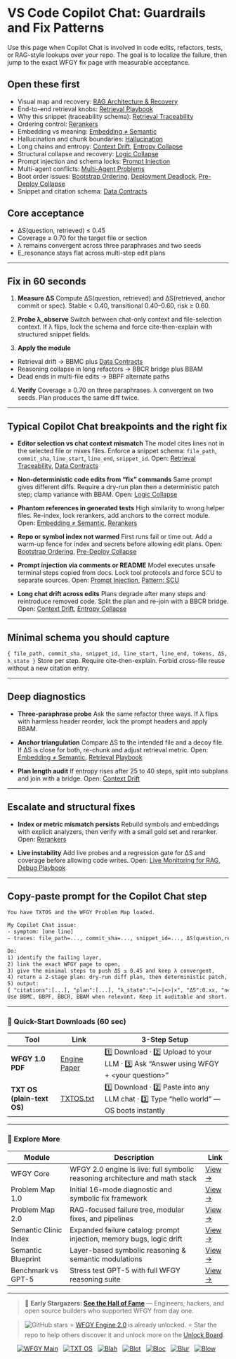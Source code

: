 # VS Code Copilot Chat: Guardrails and Fix Patterns

Use this page when Copilot Chat is involved in code edits, refactors, tests, or RAG-style lookups over your repo. The goal is to localize the failure, then jump to the exact WFGY fix page with measurable acceptance.

## Open these first

* Visual map and recovery: [RAG Architecture & Recovery](https://github.com/onestardao/WFGY/blob/main/ProblemMap/rag-architecture-and-recovery.md)
* End-to-end retrieval knobs: [Retrieval Playbook](https://github.com/onestardao/WFGY/blob/main/ProblemMap/retrieval-playbook.md)
* Why this snippet (traceability schema): [Retrieval Traceability](https://github.com/onestardao/WFGY/blob/main/ProblemMap/retrieval-traceability.md)
* Ordering control: [Rerankers](https://github.com/onestardao/WFGY/blob/main/ProblemMap/rerankers.md)
* Embedding vs meaning: [Embedding ≠ Semantic](https://github.com/onestardao/WFGY/blob/main/ProblemMap/embedding-vs-semantic.md)
* Hallucination and chunk boundaries: [Hallucination](https://github.com/onestardao/WFGY/blob/main/ProblemMap/hallucination.md)
* Long chains and entropy: [Context Drift](https://github.com/onestardao/WFGY/blob/main/ProblemMap/context-drift.md), [Entropy Collapse](https://github.com/onestardao/WFGY/blob/main/ProblemMap/entropy-collapse.md)
* Structural collapse and recovery: [Logic Collapse](https://github.com/onestardao/WFGY/blob/main/ProblemMap/logic-collapse.md)
* Prompt injection and schema locks: [Prompt Injection](https://github.com/onestardao/WFGY/blob/main/ProblemMap/prompt-injection.md)
* Multi-agent conflicts: [Multi-Agent Problems](https://github.com/onestardao/WFGY/blob/main/ProblemMap/Multi-Agent_Problems.md)
* Boot order issues: [Bootstrap Ordering](https://github.com/onestardao/WFGY/blob/main/ProblemMap/bootstrap-ordering.md), [Deployment Deadlock](https://github.com/onestardao/WFGY/blob/main/ProblemMap/deployment-deadlock.md), [Pre-Deploy Collapse](https://github.com/onestardao/WFGY/blob/main/ProblemMap/predeploy-collapse.md)
* Snippet and citation schema: [Data Contracts](https://github.com/onestardao/WFGY/blob/main/ProblemMap/data-contracts.md)

## Core acceptance

* ΔS(question, retrieved) ≤ 0.45
* Coverage ≥ 0.70 for the target file or section
* λ remains convergent across three paraphrases and two seeds
* E\_resonance stays flat across multi-step edit plans

---

## Fix in 60 seconds

1. **Measure ΔS**
   Compute ΔS(question, retrieved) and ΔS(retrieved, anchor commit or spec).
   Stable < 0.40, transitional 0.40–0.60, risk ≥ 0.60.

2. **Probe λ\_observe**
   Switch between chat-only context and file-selection context. If λ flips, lock the schema and force cite-then-explain with structured snippet fields.

3. **Apply the module**

* Retrieval drift → BBMC plus [Data Contracts](https://github.com/onestardao/WFGY/blob/main/ProblemMap/data-contracts.md)
* Reasoning collapse in long refactors → BBCR bridge plus BBAM
* Dead ends in multi-file edits → BBPF alternate paths

4. **Verify**
   Coverage ≥ 0.70 on three paraphrases. λ convergent on two seeds. Plan produces the same diff twice.

---

## Typical Copilot Chat breakpoints and the right fix

* **Editor selection vs chat context mismatch**
  The model cites lines not in the selected file or mixes files. Enforce a snippet schema: `file_path`, `commit_sha`, `line_start`, `line_end`, `snippet_id`.
  Open: [Retrieval Traceability](https://github.com/onestardao/WFGY/blob/main/ProblemMap/retrieval-traceability.md), [Data Contracts](https://github.com/onestardao/WFGY/blob/main/ProblemMap/data-contracts.md)

* **Non-deterministic code edits from “fix” commands**
  Same prompt gives different diffs. Require a dry-run plan then a deterministic patch step; clamp variance with BBAM.
  Open: [Logic Collapse](https://github.com/onestardao/WFGY/blob/main/ProblemMap/logic-collapse.md)

* **Phantom references in generated tests**
  High similarity to wrong helper files. Re-index, lock rerankers, add anchors to the correct module.
  Open: [Embedding ≠ Semantic](https://github.com/onestardao/WFGY/blob/main/ProblemMap/embedding-vs-semantic.md), [Rerankers](https://github.com/onestardao/WFGY/blob/main/ProblemMap/rerankers.md)

* **Repo or symbol index not warmed**
  First runs fail or time out. Add a warm-up fence for index and secrets before allowing edit plans.
  Open: [Bootstrap Ordering](https://github.com/onestardao/WFGY/blob/main/ProblemMap/bootstrap-ordering.md), [Pre-Deploy Collapse](https://github.com/onestardao/WFGY/blob/main/ProblemMap/predeploy-collapse.md)

* **Prompt injection via comments or README**
  Model executes unsafe terminal steps copied from docs. Lock tool protocols and force SCU to separate sources.
  Open: [Prompt Injection](https://github.com/onestardao/WFGY/blob/main/ProblemMap/prompt-injection.md), [Pattern: SCU](https://github.com/onestardao/WFGY/blob/main/ProblemMap/patterns/pattern_symbolic_constraint_unlock.md)

* **Long chat drift across edits**
  Plans degrade after many steps and reintroduce removed code. Split the plan and re-join with a BBCR bridge.
  Open: [Context Drift](https://github.com/onestardao/WFGY/blob/main/ProblemMap/context-drift.md), [Entropy Collapse](https://github.com/onestardao/WFGY/blob/main/ProblemMap/entropy-collapse.md)

---

## Minimal schema you should capture

`{ file_path, commit_sha, snippet_id, line_start, line_end, tokens, ΔS, λ_state }`
Store per step. Require cite-then-explain. Forbid cross-file reuse without a new citation entry.

---

## Deep diagnostics

* **Three-paraphrase probe**
  Ask the same refactor three ways. If λ flips with harmless header reorder, lock the prompt headers and apply BBAM.

* **Anchor triangulation**
  Compare ΔS to the intended file and a decoy file. If ΔS is close for both, re-chunk and adjust retrieval metric.
  Open: [Embedding ≠ Semantic](https://github.com/onestardao/WFGY/blob/main/ProblemMap/embedding-vs-semantic.md), [Retrieval Playbook](https://github.com/onestardao/WFGY/blob/main/ProblemMap/retrieval-playbook.md)

* **Plan length audit**
  If entropy rises after 25 to 40 steps, split into subplans and join with a bridge.
  Open: [Context Drift](https://github.com/onestardao/WFGY/blob/main/ProblemMap/context-drift.md)

---

## Escalate and structural fixes

* **Index or metric mismatch persists**
  Rebuild symbols and embeddings with explicit analyzers, then verify with a small gold set and reranker.
  Open: [Rerankers](https://github.com/onestardao/WFGY/blob/main/ProblemMap/rerankers.md)

* **Live instability**
  Add live probes and a regression gate for ΔS and coverage before allowing code writes.
  Open: [Live Monitoring for RAG](https://github.com/onestardao/WFGY/blob/main/ProblemMap/ops/live_monitoring_rag.md), [Debug Playbook](https://github.com/onestardao/WFGY/blob/main/ProblemMap/ops/debug_playbook.md)

---

## Copy-paste prompt for the Copilot Chat step

```txt
You have TXTOS and the WFGY Problem Map loaded.

My Copilot Chat issue:
- symptom: [one line]
- traces: file_path=..., commit_sha=..., snippet_id=..., ΔS(question,retrieved)=..., λ states across 3 paraphrases

Do:
1) identify the failing layer,
2) link the exact WFGY page to open,
3) give the minimal steps to push ΔS ≤ 0.45 and keep λ convergent,
4) return a 2-stage plan: dry-run diff plan, then deterministic patch,
5) output:
{ "citations":[...], "plan":[...], "λ_state":"→|←|<>|×", "ΔS":0.xx, "next_fix":"..." }
Use BBMC, BBPF, BBCR, BBAM when relevant. Keep it auditable and short.
```

---

### 🔗 Quick-Start Downloads (60 sec)

| Tool                       | Link                                                                                                                                       | 3-Step Setup                                                                             |
| -------------------------- | ------------------------------------------------------------------------------------------------------------------------------------------ | ---------------------------------------------------------------------------------------- |
| **WFGY 1.0 PDF**           | [Engine Paper](https://github.com/onestardao/WFGY/blob/main/I_am_not_lizardman/WFGY_All_Principles_Return_to_One_v1.0_PSBigBig_Public.pdf) | 1️⃣ Download · 2️⃣ Upload to your LLM · 3️⃣ Ask “Answer using WFGY + \<your question>”   |
| **TXT OS (plain-text OS)** | [TXTOS.txt](https://github.com/onestardao/WFGY/blob/main/OS/TXTOS.txt)                                                                     | 1️⃣ Download · 2️⃣ Paste into any LLM chat · 3️⃣ Type “hello world” — OS boots instantly |

---

### 🧭 Explore More

| Module                | Description                                                                  | Link                                                                                               |
| --------------------- | ---------------------------------------------------------------------------- | -------------------------------------------------------------------------------------------------- |
| WFGY Core             | WFGY 2.0 engine is live: full symbolic reasoning architecture and math stack | [View →](https://github.com/onestardao/WFGY/tree/main/core/README.md)                              |
| Problem Map 1.0       | Initial 16-mode diagnostic and symbolic fix framework                        | [View →](https://github.com/onestardao/WFGY/tree/main/ProblemMap/README.md)                        |
| Problem Map 2.0       | RAG-focused failure tree, modular fixes, and pipelines                       | [View →](https://github.com/onestardao/WFGY/blob/main/ProblemMap/rag-architecture-and-recovery.md) |
| Semantic Clinic Index | Expanded failure catalog: prompt injection, memory bugs, logic drift         | [View →](https://github.com/onestardao/WFGY/blob/main/ProblemMap/SemanticClinicIndex.md)           |
| Semantic Blueprint    | Layer-based symbolic reasoning & semantic modulations                        | [View →](https://github.com/onestardao/WFGY/tree/main/SemanticBlueprint/README.md)                 |
| Benchmark vs GPT-5    | Stress test GPT-5 with full WFGY reasoning suite                             | [View →](https://github.com/onestardao/WFGY/tree/main/benchmarks/benchmark-vs-gpt5/README.md)      |

---

> 👑 **Early Stargazers: [See the Hall of Fame](https://github.com/onestardao/WFGY/tree/main/stargazers)** —
> Engineers, hackers, and open source builders who supported WFGY from day one.

> <img src="https://img.shields.io/github/stars/onestardao/WFGY?style=social" alt="GitHub stars"> ⭐ [WFGY Engine 2.0](https://github.com/onestardao/WFGY/blob/main/core/README.md) is already unlocked. ⭐ Star the repo to help others discover it and unlock more on the [Unlock Board](https://github.com/onestardao/WFGY/blob/main/STAR_UNLOCKS.md).

<div align="center">

[![WFGY Main](https://img.shields.io/badge/WFGY-Main-red?style=flat-square)](https://github.com/onestardao/WFGY)
 
[![TXT OS](https://img.shields.io/badge/TXT%20OS-Reasoning%20OS-orange?style=flat-square)](https://github.com/onestardao/WFGY/tree/main/OS)
 
[![Blah](https://img.shields.io/badge/Blah-Semantic%20Embed-yellow?style=flat-square)](https://github.com/onestardao/WFGY/tree/main/OS/BlahBlahBlah)
 
[![Blot](https://img.shields.io/badge/Blot-Persona%20Core-green?style=flat-square)](https://github.com/onestardao/WFGY/tree/main/OS/BlotBlotBlot)
 
[![Bloc](https://img.shields.io/badge/Bloc-Reasoning%20Compiler-blue?style=flat-square)](https://github.com/onestardao/WFGY/tree/main/OS/BlocBlocBloc)
 
[![Blur](https://img.shields.io/badge/Blur-Text2Image%20Engine-navy?style=flat-square)](https://github.com/onestardao/WFGY/tree/main/OS/BlurBlurBlur)
 
[![Blow](https://img.shields.io/badge/Blow-Game%20Logic-purple?style=flat-square)](https://github.com/onestardao/WFGY/tree/main/OS/BlowBlowBlow)
 

</div>

